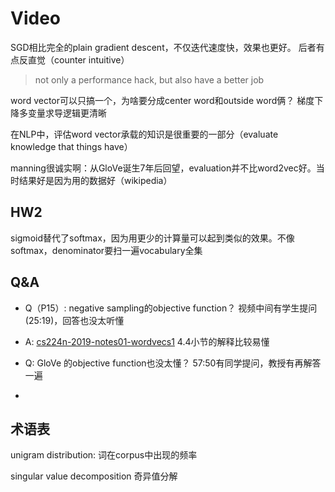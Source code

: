 # Video
SGD相比完全的plain gradient descent，不仅迭代速度快，效果也更好。 后者有点反直觉（counter intuitive）
>not only a performance hack, but also have a better job

word vector可以只搞一个，为啥要分成center word和outside word俩？  梯度下降多变量求导逻辑更清晰

在NLP中，评估word vector承载的知识是很重要的一部分（evaluate knowledge that things have）

manning很诚实啊：从GloVe诞生7年后回望，evaluation并不比word2vec好。当时结果好是因为用的数据好（wikipedia）


## HW2
sigmoid替代了softmax，因为用更少的计算量可以起到类似的效果。不像softmax，denominator要扫一遍vocabulary全集


## Q&A
- Q（P15）: negative sampling的objective function？ 视频中间有学生提问(25:19)，回答也没太听懂
- A: [cs224n-2019-notes01-wordvecs1](obsidian://open?vault=cs224n&file=Winter2021%2FLecture1%2Fcs224n-2019-notes01-wordvecs1.pdf) 4.4小节的解释比较易懂

- Q: GloVe 的objective function也没太懂？ 57:50有同学提问，教授有再解答一遍
- 



## 术语表

unigram distribution: 词在corpus中出现的频率

singular value decomposition 奇异值分解



# 